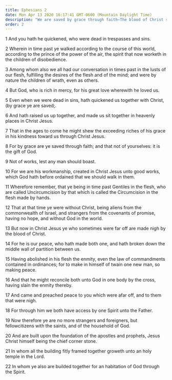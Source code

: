 ```yaml
---
title: Ephesians 2
date: Mon Apr 13 2020 16:17:41 GMT-0600 (Mountain Daylight Time)
description: "We are saved by grace through faith—The blood of Christ saves Jew and Gentile alike—The Church is built upon the foundation of apostles and prophets."
order: 2
---
```


1 And you hath he quickened, who were dead in trespasses and sins.

2 Wherein in time past ye walked according to the course of this world, according to the prince of the power of the air, the spirit that now worketh in the children of disobedience.

3 Among whom also we all had our conversation in times past in the lusts of our flesh, fulfilling the desires of the flesh and of the mind; and were by nature the children of wrath, even as others.

4 But God, who is rich in mercy, for his great love wherewith he loved us.

5 Even when we were dead in sins, hath quickened us together with Christ, (by grace ye are saved;.

6 And hath raised us up together, and made us sit together in heavenly places in Christ Jesus.

7 That in the ages to come he might shew the exceeding riches of his grace in his kindness toward us through Christ Jesus.

8 For by grace are ye saved through faith; and that not of yourselves: it is the gift of God.

9 Not of works, lest any man should boast.

10 For we are his workmanship, created in Christ Jesus unto good works, which God hath before ordained that we should walk in them.

11 Wherefore remember, that ye being in time past Gentiles in the flesh, who are called Uncircumcision by that which is called the Circumcision in the flesh made by hands.

12 That at that time ye were without Christ, being aliens from the commonwealth of Israel, and strangers from the covenants of promise, having no hope, and without God in the world.

13 But now in Christ Jesus ye who sometimes were far off are made nigh by the blood of Christ.

14 For he is our peace, who hath made both one, and hath broken down the middle wall of partition between us.

15 Having abolished in his flesh the enmity, even the law of commandments contained in ordinances; for to make in himself of twain one new man, so making peace.

16 And that he might reconcile both unto God in one body by the cross, having slain the enmity thereby.

17 And came and preached peace to you which were afar off, and to them that were nigh.

18 For through him we both have access by one Spirit unto the Father.

19 Now therefore ye are no more strangers and foreigners, but fellowcitizens with the saints, and of the household of God.

20 And are built upon the foundation of the apostles and prophets, Jesus Christ himself being the chief corner stone.

21 In whom all the building fitly framed together groweth unto an holy temple in the Lord.

22 In whom ye also are builded together for an habitation of God through the Spirit.
